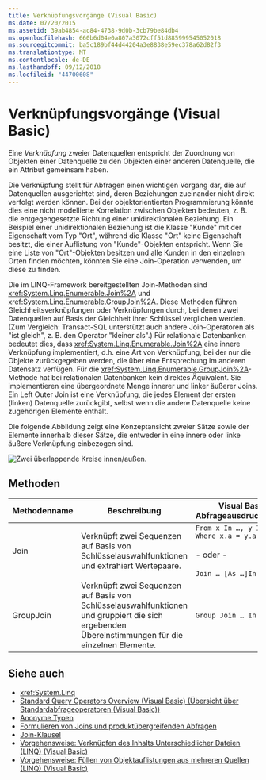 ```yaml
---
title: Verknüpfungsvorgänge (Visual Basic)
ms.date: 07/20/2015
ms.assetid: 39ab4854-ac84-4738-9d0b-3cb79be84db4
ms.openlocfilehash: 660b6d04e0a807a3072cff51d885999545052018
ms.sourcegitcommit: ba5c189bf44d44204a3e8838e59ec378a62d82f3
ms.translationtype: MT
ms.contentlocale: de-DE
ms.lasthandoff: 09/12/2018
ms.locfileid: "44700608"
---
```

# <a name="join-operations-visual-basic"></a>Verknüpfungsvorgänge (Visual Basic)
Eine *Verknüpfung* zweier Datenquellen entspricht der Zuordnung von Objekten einer Datenquelle zu den Objekten einer anderen Datenquelle, die ein Attribut gemeinsam haben.  
  
 Die Verknüpfung stellt für Abfragen einen wichtigen Vorgang dar, die auf Datenquellen ausgerichtet sind, deren Beziehungen zueinander nicht direkt verfolgt werden können. Bei der objektorientierten Programmierung könnte dies eine nicht modellierte Korrelation zwischen Objekten bedeuten, z. B. die entgegengesetzte Richtung einer unidirektionalen Beziehung. Ein Beispiel einer unidirektionalen Beziehung ist die Klasse "Kunde" mit der Eigenschaft vom Typ "Ort", während die Klasse "Ort" keine Eigenschaft besitzt, die einer Auflistung von "Kunde"-Objekten entspricht. Wenn Sie eine Liste von "Ort"-Objekten besitzen und alle Kunden in den einzelnen Orten finden möchten, könnten Sie eine Join-Operation verwenden, um diese zu finden.  
  
 Die im LINQ-Framework bereitgestellten Join-Methoden sind <xref:System.Linq.Enumerable.Join%2A> und <xref:System.Linq.Enumerable.GroupJoin%2A>. Diese Methoden führen Gleichheitsverknüpfungen oder Verknüpfungen durch, bei denen zwei Datenquellen auf Basis der Gleichheit ihrer Schlüssel verglichen werden. (Zum Vergleich: Transact-SQL unterstützt auch andere Join-Operatoren als "ist gleich", z. B. den Operator "kleiner als".) Für relationale Datenbanken bedeutet dies, dass <xref:System.Linq.Enumerable.Join%2A> eine innere Verknüpfung implementiert, d.h. eine Art von Verknüpfung, bei der nur die Objekte zurückgegeben werden, die über eine Entsprechung im anderen Datensatz verfügen. Für die <xref:System.Linq.Enumerable.GroupJoin%2A>-Methode hat bei relationalen Datenbanken kein direktes Äquivalent. Sie implementieren eine übergeordnete Menge innerer und linker äußerer Joins. Ein Left Outer Join ist eine Verknüpfung, die jedes Element der ersten (linken) Datenquelle zurückgibt, selbst wenn die andere Datenquelle keine zugehörigen Elemente enthält.  
  
 Die folgende Abbildung zeigt eine Konzeptansicht zweier Sätze sowie der Elemente innerhalb dieser Sätze, die entweder in eine innere oder linke äußere Verknüpfung einbezogen sind.  
  
 ![Zwei überlappende Kreise innen&#47;außen.](../../../../csharp/programming-guide/concepts/linq/media/joincircles.png "JoinCircles")  
  
## <a name="methods"></a>Methoden  
  
|Methodenname|Beschreibung|Visual Basic-Abfrageausdruckssyntax|Weitere Informationen|  
|-----------------|-----------------|------------------------------------------|----------------------|  
|Join|Verknüpft zwei Sequenzen auf Basis von Schlüsselauswahlfunktionen und extrahiert Wertepaare.|`From x In …, y In … Where x.a = y.a`<br /><br /> - oder - <br /><br /> `Join … [As …]In … On …`|<xref:System.Linq.Enumerable.Join%2A?displayProperty=nameWithType><br /><br /> <xref:System.Linq.Queryable.Join%2A?displayProperty=nameWithType>|  
|GroupJoin|Verknüpft zwei Sequenzen auf Basis von Schlüsselauswahlfunktionen und gruppiert die sich ergebenden Übereinstimmungen für die einzelnen Elemente.|`Group Join … In … On …`|<xref:System.Linq.Enumerable.GroupJoin%2A?displayProperty=nameWithType><br /><br /> <xref:System.Linq.Queryable.GroupJoin%2A?displayProperty=nameWithType>|  
  
## <a name="see-also"></a>Siehe auch

- <xref:System.Linq>  
- [Standard Query Operators Overview (Visual Basic) (Übersicht über Standardabfrageoperatoren (Visual Basic))](../../../../visual-basic/programming-guide/concepts/linq/standard-query-operators-overview.md)  
- [Anonyme Typen](../../../../visual-basic/programming-guide/language-features/objects-and-classes/anonymous-types.md)  
- [Formulieren von Joins und produktübergreifenden Abfragen](../../../../framework/data/adonet/sql/linq/formulate-joins-and-cross-product-queries.md)  
- [Join-Klausel](../../../../visual-basic/language-reference/queries/join-clause.md)  
- [Vorgehensweise: Verknüpfen des Inhalts Unterschiedlicher Dateien (LINQ) (Visual Basic)](../../../../visual-basic/programming-guide/concepts/linq/how-to-join-content-from-dissimilar-files-linq.md)  
- [Vorgehensweise: Füllen von Objektauflistungen aus mehreren Quellen (LINQ) (Visual Basic)](../../../../visual-basic/programming-guide/concepts/linq/how-to-populate-object-collections-from-multiple-sources-linq.md)
